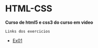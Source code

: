 # HTML-CSS


 <strong> Curso de html5 e css3 do curso em video</strong>
 
    Links dos exercicios
 
 <ul>  
    <li><a href="https://mariojnegrao.github.io/HTML-CSS/Exercicios/Ex001/index.html">Ex01</a></li>
 </ul>
